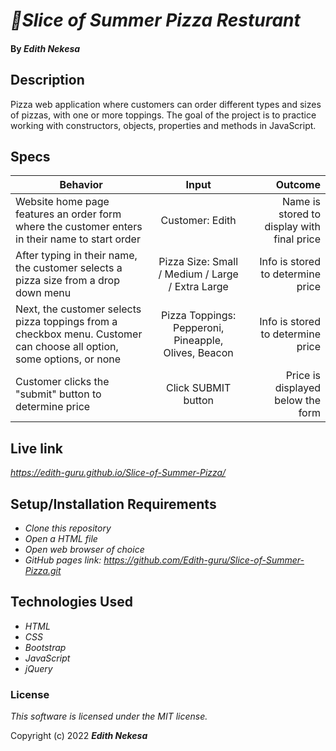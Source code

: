 # _🍕Slice of Summer Pizza Resturant_

#### By _Edith Nekesa_

## Description

Pizza web application where customers can order different types and sizes of pizzas, with one or more toppings. The goal of the project is to practice working with constructors, objects, properties and methods in JavaScript.



## Specs
| Behavior        | Input           | Outcome  |
| ------------- |:-------------:| -----:|
| Website home page features an order form where the customer enters in their name to start order | Customer: Edith | Name is stored to display with final price |
| After typing in their name, the customer selects a pizza size from a drop down menu | Pizza Size: Small / Medium / Large / Extra Large | Info is stored to determine price |
| Next, the customer selects pizza toppings from a checkbox menu. Customer can choose all option, some options, or none | Pizza Toppings: Pepperoni, Pineapple, Olives, Beacon | Info is stored to determine price |
| Customer clicks the "submit" button to determine price | Click SUBMIT button | Price is displayed below the form


## Live link
_https://edith-guru.github.io/Slice-of-Summer-Pizza/_


## Setup/Installation Requirements

* _Clone this repository_
* _Open a HTML file_
* _Open web browser of choice_
* _GitHub pages link: https://github.com/Edith-guru/Slice-of-Summer-Pizza.git_


## Technologies Used

* _HTML_
* _CSS_
* _Bootstrap_
* _JavaScript_
* _jQuery_

### License

*This software is licensed under the MIT license.*

Copyright (c) 2022 **_Edith Nekesa_**
